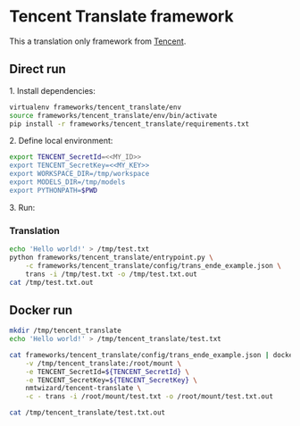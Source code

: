 # Tencent Translate framework

This a translation only framework from [Tencent](https://cloud.tencent.com/product/tmt).

## Direct run

1\. Install dependencies:

```bash
virtualenv frameworks/tencent_translate/env
source frameworks/tencent_translate/env/bin/activate
pip install -r frameworks/tencent_translate/requirements.txt
```

2\. Define local environment:

```bash
export TENCENT_SecretId=<<MY_ID>>
export TENCENT_SecretKey=<<MY_KEY>>
export WORKSPACE_DIR=/tmp/workspace
export MODELS_DIR=/tmp/models
export PYTHONPATH=$PWD
```

3\. Run:

### Translation

```bash
echo 'Hello world!' > /tmp/test.txt
python frameworks/tencent_translate/entrypoint.py \
    -c frameworks/tencent_translate/config/trans_ende_example.json \
    trans -i /tmp/test.txt -o /tmp/test.txt.out
cat /tmp/test.txt.out
```

## Docker run

```bash
mkdir /tmp/tencent_translate
echo 'Hello world!' > /tmp/tencent_translate/test.txt

cat frameworks/tencent_translate/config/trans_ende_example.json | docker run -i --rm \
    -v /tmp/tencent_translate:/root/mount \
    -e TENCENT_SecretId=${TENCENT_SecretId} \
    -e TENCENT_SecretKey=${TENCENT_SecretKey} \
    nmtwizard/tencent-translate \
    -c - trans -i /root/mount/test.txt -o /root/mount/test.txt.out

cat /tmp/tencent_translate/test.txt.out
```
